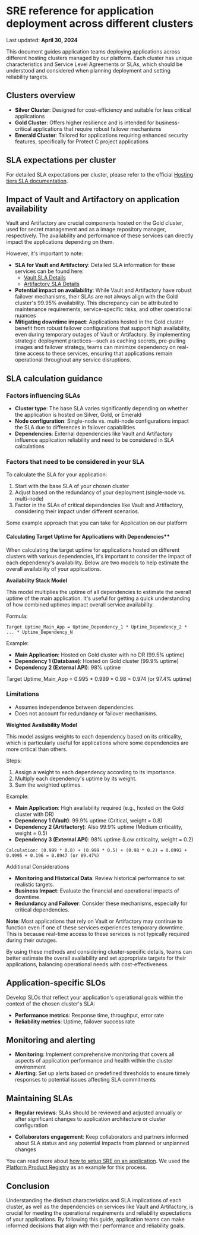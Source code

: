# SRE reference for application deployment across different clusters
Last updated: **April 30, 2024**

This document guides application teams deploying applications across different hosting clusters managed by our platform. Each cluster has unique characteristics and Service Level Agreements or SLAs, which should be understood and considered when planning deployment and setting reliability targets.

## Clusters overview
- **Silver Cluster**: Designed for cost-efficiency and suitable for less critical applications
- **Gold Cluster**: Offers higher resilience and is intended for business-critical applications that require robust failover mechanisms
- **Emerald Cluster**: Tailored for applications requiring enhanced security features, specifically for Protect C project applications

## SLA expectations per cluster
For detailed SLA expectations per cluster, please refer to the official [Hosting tiers SLA documentation](https://digital.gov.bc.ca/delivery/cloud/private/products-tools/hosting-tiers/).

## Impact of Vault and Artifactory on application availability
Vault and Artifactory are crucial components hosted on the Gold cluster, used for secret management and as a image repository manager, respectively. The availability and performance of these services can directly impact the applications depending on them. 

However, it's important to note:

- **SLA for Vault and Artifactory**: Detailed SLA information for these services can be found here:
  - [Vault SLA Details](https://digital.gov.bc.ca/delivery/cloud/private/products-tools/vault/)
  - [Artifactory SLA Details](https://digital.gov.bc.ca/delivery/cloud/private/products-tools/artifactory/)
- **Potential impact on availability**: While Vault and Artifactory have robust failover mechanisms, their SLAs are not always align with the Gold cluster's 99.95% availability. This discrepancy can be attributed to maintenance requirements, service-specific risks, and other operational nuances
- **Mitigating downtime impact**: Applications hosted in the Gold cluster benefit from robust failover configurations that support high availability, even during temporary outages of Vault or Artifactory. By implementing strategic deployment practices—such as caching secrets, pre-pulling images and failover strategy, teams can minimize dependency on real-time access to these services, ensuring that applications remain operational throughout any service disruptions.

## SLA calculation guidance

### Factors influencing SLAs
- **Cluster type**: The base SLA varies significantly depending on whether the application is hosted on Silver, Gold, or Emerald
- **Node configuration**: Single-node vs. multi-node configurations impact the SLA due to differences in failover capabilities
- **Dependencies**: External dependencies like Vault and Artifactory influence application reliability and need to be considered in SLA calculations

### Factors that need to be considered in your SLA
To calculate the SLA for your application:
1. Start with the base SLA of your chosen cluster
2. Adjust based on the redundancy of your deployment (single-node vs. multi-node)
3. Factor in the SLAs of critical dependencies like Vault and Artifactory, considering their impact under different scenarios.

Some example approach that you can take for Application on our platform
#### Calculating Target Uptime for Applications with Dependencies**

When calculating the target uptime for applications hosted on different clusters with various dependencies, it's important to consider the impact of each dependency's availability. Below are two models to help estimate the overall availability of your applications.

**Availability Stack Model**

This model multiplies the uptime of all dependencies to estimate the overall uptime of the main application. It's useful for getting a quick understanding of how combined uptimes impact overall service availability.

Formula:
```
Target Uptime_Main_App = Uptime_Dependency_1 * Uptime_Dependency_2 * ... * Uptime_Dependency_N
```

Example:
- **Main Application**: Hosted on Gold cluster with no DR (99.5% uptime)
- **Dependency 1 (Database)**: Hosted on Gold cluster (99.9% uptime)
- **Dependency 2 (External API)**: 98% uptime

Target Uptime_Main_App = 0.995 * 0.999 * 0.98 = 0.974 (or 97.4% uptime)

### Limitations
- Assumes independence between dependencies.
- Does not account for redundancy or failover mechanisms.

**Weighted Availability Model**

This model assigns weights to each dependency based on its criticality, which is particularly useful for applications where some dependencies are more critical than others.

Steps:
1. Assign a weight to each dependency according to its importance.
2. Multiply each dependency's uptime by its weight.
3. Sum the weighted uptimes.

Example:
- **Main Application**: High availability required (e.g., hosted on the Gold cluster with DR)
- **Dependency 1 (Vault)**: 99.9% uptime (Critical, weight = 0.8)
- **Dependency 2 (Artifactory)**: Also 99.9% uptime (Medium criticality, weight = 0.5)
- **Dependency 3 (External API)**: 98% uptime (Low criticality, weight = 0.2)

```
Calculation: (0.999 * 0.8) + (0.999 * 0.5) + (0.98 * 0.2) = 0.8992 + 0.4995 + 0.196 = 0.8947 (or 89.47%)
```
Additional Considerations
- **Monitoring and Historical Data**: Review historical performance to set realistic targets.
- **Business Impact**: Evaluate the financial and operational impacts of downtime.
- **Redundancy and Failover**: Consider these mechanisms, especially for critical dependencies.


**Note**: Most applications that rely on Vault or Artifactory may continue to function even if one of these services experiences temporary downtime. This is because real-time access to these services is not typically required during their outages.

By using these methods and considering cluster-specific details, teams can better estimate the overall availability and set appropriate targets for their applications, balancing operational needs with cost-effectiveness.

## Application-specific SLOs
Develop SLOs that reflect your application's operational goals within the context of the chosen cluster's SLA:
- **Performance metrics**: Response time, throughput, error rate
- **Reliability metrics**: Uptime, failover success rate

## Monitoring and alerting
- **Monitoring**: Implement comprehensive monitoring that covers all aspects of application performance and health within the cluster environment
- **Alerting**: Set up alerts based on predefined thresholds to ensure timely responses to potential issues affecting SLA commitments

## Maintaining SLAs
- **Regular reviews**: SLAs should be reviewed and adjusted annually or after significant changes to application architecture or cluster configuration

- **Collaborators engagement**: Keep collaborators and partners informed about SLA status and any potential impacts from planned or unplanned changes

You can read more about [how to setup SRE on an application](../app-monitoring/sre-guidelines-for-platform-shared-services.md). We used the [Platform Product Registry](https://registry.developer.gov.bc.ca/) as an example for this process.

## Conclusion
Understanding the distinct characteristics and SLA implications of each cluster, as well as the dependencies on services like Vault and Artifactory, is crucial for meeting the operational requirements and reliability expectations of your applications. By following this guide, application teams can make informed decisions that align with their performance and reliability goals.


